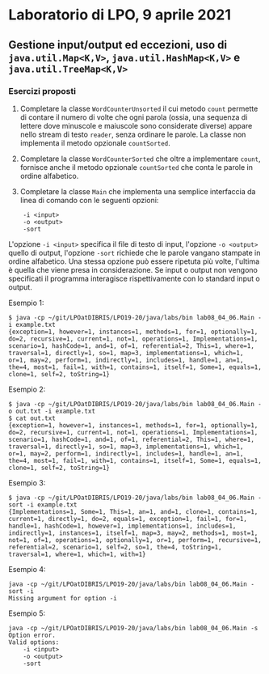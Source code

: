 # Laboratorio di LPO, 9 aprile 2021

## Gestione input/output ed eccezioni, uso di `java.util.Map<K,V>`, `java.util.HashMap<K,V>` e `java.util.TreeMap<K,V>` 

### Esercizi proposti

1.  Completare la classe `WordCounterUnsorted` il cui metodo `count` permette di contare il numero di volte che ogni parola (ossia, una sequenza di lettere dove minuscole e maiuscole sono considerate diverse) appare nello stream di testo `reader`, senza ordinare le parole.
La classe non implementa il metodo opzionale `countSorted`.


1. Completare la classe `WordCounterSorted` che oltre a implementare `count`, fornisce anche il metodo opzionale
`countSorted` che conta le parole in ordine alfabetico.

1. Completare la classe `Main` che implementa una semplice interfaccia da linea di comando con le seguenti opzioni:
```
	-i <input>
	-o <output>
	-sort
```
L'opzione `-i <input>` specifica il file di testo di input, l'opzione `-o <output>` quello di output, l'opzione `-sort` richiede
che le parole vangano stampate in ordine alfabetico.
Una stessa opzione può essere ripetuta più volte, l'ultima è quella che viene presa in considerazione.
Se input o output non vengono specificati il programma interagisce rispettivamente con lo standard input o output.

Esempio 1:
```
$ java -cp ~/git/LPOatDIBRIS/LPO19-20/java/labs/bin lab08_04_06.Main -i example.txt 
{exception=1, however=1, instances=1, methods=1, for=1, optionally=1, do=2, recursive=1, current=1, not=1, operations=1, Implementations=1, scenario=1, hashCode=1, and=1, of=1, referential=2, This=1, where=1, traversal=1, directly=1, so=1, map=3, implementations=1, which=1, or=1, may=2, perform=1, indirectly=1, includes=1, handle=1, an=1, the=4, most=1, fail=1, with=1, contains=1, itself=1, Some=1, equals=1, clone=1, self=2, toString=1}
```

Esempio 2:
```
$ java -cp ~/git/LPOatDIBRIS/LPO19-20/java/labs/bin lab08_04_06.Main -o out.txt -i example.txt 
$ cat out.txt 
{exception=1, however=1, instances=1, methods=1, for=1, optionally=1, do=2, recursive=1, current=1, not=1, operations=1, Implementations=1, scenario=1, hashCode=1, and=1, of=1, referential=2, This=1, where=1, traversal=1, directly=1, so=1, map=3, implementations=1, which=1, or=1, may=2, perform=1, indirectly=1, includes=1, handle=1, an=1, the=4, most=1, fail=1, with=1, contains=1, itself=1, Some=1, equals=1, clone=1, self=2, toString=1}
```

Esempio 3:
```
$ java -cp ~/git/LPOatDIBRIS/LPO19-20/java/labs/bin lab08_04_06.Main -sort -i example.txt 
{Implementations=1, Some=1, This=1, an=1, and=1, clone=1, contains=1, current=1, directly=1, do=2, equals=1, exception=1, fail=1, for=1, handle=1, hashCode=1, however=1, implementations=1, includes=1, indirectly=1, instances=1, itself=1, map=3, may=2, methods=1, most=1, not=1, of=1, operations=1, optionally=1, or=1, perform=1, recursive=1, referential=2, scenario=1, self=2, so=1, the=4, toString=1, traversal=1, where=1, which=1, with=1}
```

Esempio 4:
```
java -cp ~/git/LPOatDIBRIS/LPO19-20/java/labs/bin lab08_04_06.Main -sort -i 
Missing argument for option -i
```

Esempio 5:
```
java -cp ~/git/LPOatDIBRIS/LPO19-20/java/labs/bin lab08_04_06.Main -s 
Option error.
Valid options:
	-i <input>
	-o <output>
	-sort
```
